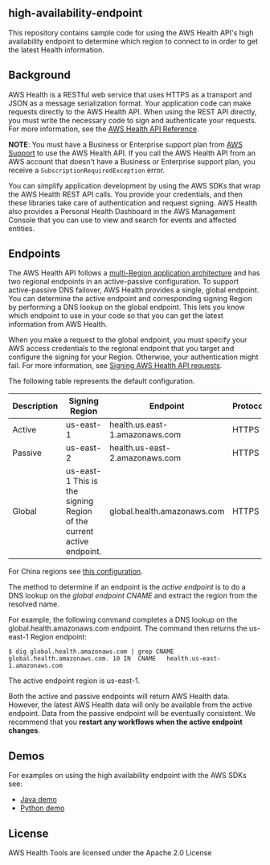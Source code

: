 high-availability-endpoint
--------------------------

This repository contains sample code for using the AWS Health API's high availability endpoint to determine which region to connect to in order to get the latest Health information.

## Background

AWS Health is a RESTful web service that uses HTTPS as a transport and JSON as a message serialization format. Your application code can make requests directly to the AWS Health API. When using the REST API directly, you must write the necessary code to sign and authenticate your requests. For more information, see the [AWS Health API Reference](https://docs.aws.amazon.com/health/latest/APIReference/).

**NOTE**: You must have a Business or Enterprise support plan from [AWS Support](http://aws.amazon.com/premiumsupport/) to use the AWS Health API. If you call the AWS Health API from an AWS account that doesn't have a Business or Enterprise support plan, you receive a ```SubscriptionRequiredException``` error. 

You can simplify application development by using the AWS SDKs that wrap the AWS Health REST API calls. You provide your credentials, and then these libraries take care of authentication and request signing. 
AWS Health also provides a Personal Health Dashboard in the AWS Management Console that you can use to view and search for events and affected entities.

## Endpoints

The AWS Health API follows a [multi-Region application architecture](http://aws.amazon.com/solutions/implementations/multi-region-application-architecture/) and has two regional endpoints in an active-passive configuration. To support active-passive DNS failover, AWS Health provides a single, global endpoint. You can determine the active endpoint and corresponding signing Region by performing a DNS lookup on the global endpoint. This lets you know which endpoint to use in your code so that you can get the latest information from AWS Health. 

When you make a request to the global endpoint, you must specify your AWS access credentials to the regional endpoint that you target and configure the signing for your Region. Otherwise, your authentication might fail. For more information, see [Signing AWS Health API requests](https://docs.aws.amazon.com/health/latest/ug/health-api.html#signing). 

The following table represents the default configuration.

| Description | Signing Region | Endpoint | Protocol |
| ----------- | -------------- | -------- | -------- |
| Active | 	us-east-1 |	health.us.east-1.amazonaws.com | HTTPS |
| Passive | us-east-2 | health.us-east-2.amazonaws.com | HTTPS |
| Global | us-east-1 This is the signing Region of the current active endpoint. | global.health.amazonaws.com | HTTPS |

For China regions see [this configuration](https://docs.amazonaws.cn/en_us/health/latest/ug/health-api.html#endpoints).

The method to determine if an endpoint is the _active endpoint_ is to do a DNS lookup on the _global endpoint CNAME_ and extract the region from the resolved name.

For example, the following command completes a DNS lookup on the global.health.amazonaws.com endpoint. The command then returns the us-east-1 Region endpoint:

```
$ dig global.health.amazonaws.com | grep CNAME
global.health.amazonaws.com. 10	IN	CNAME	health.us-east-1.amazonaws.com
```

The active endpoint region is us-east-1.

Both the active and passive endpoints will return AWS Health data. However, the latest AWS Health data will only be available from the active endpoint. Data from the passive endpoint will be eventually consistent. We recommend that you **restart any workflows when the active endpoint changes**.

## Demos

For examples on using the high availability endpoint with the AWS SDKs see:

* [Java demo](java/)
* [Python demo](python/)

## License

AWS Health Tools are licensed under the Apache 2.0 License